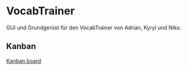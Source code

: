 # VocabTrainer
GUI und Grundgerüst für den VocabTrainer von Adrian, Kyryl und Niko.

## Kanban
[Kanban board](https://cryptpad.fr/kanban/#/2/kanban/edit/HfTW0JeJGJI0bK9wPWr8tnY4/)